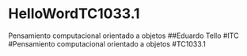 # HelloWordTC1033.1
Pensamiento computacional orientado a objetos
##Eduardo Tello
#ITC
#Pensamiento computacional orientado a objetos 
#TC1033.1
